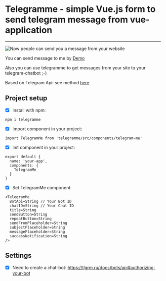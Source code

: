 # Telegramme - simple Vue.js form to send telegram message from vue-application
***

![Now people can send you a message from your website](https://i.postimg.cc/NF6QJdbk/2019-09-18-10-32-44.png)

You can send message to me by [Demo](https://stanislavec.github.io/telegramme/)

Also you can use telegramme to get messages from your site to your telegram-chatbot ;-)

Based on Telegram Api: see method [here](https://core.telegram.org/bots/api#sendmessage)

## Project setup

- [X] Install with npm: 
```
npm i telegramme
```

- [X] Import component in your project: 
```
import TelegramMe from 'telegramme/src/components/telegram-me'
```

- [X] Init component in your project: 
```
export default {
  name: 'your-app',
  components: {
    TelegramMe
  }
}
```

- [X] Set TelegramMe component: 
```
<TelegramMe
  BotApi=String // Your Bot ID
  chatID=String // Your Chat ID
  title=String
  sendButton=String
  repeatButton=String
  sendFromPlaceholder=String
  subjectPlaceholder=String
  messagePlaceholder=String
  successNotification=String
/>
```

## Settings
- [X] Need to create a chat-bot: https://tlgrm.ru/docs/bots/api#authorizing-your-bot
